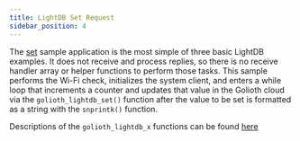 ```yaml
---
title: LightDB Set Request
sidebar_position: 4
---
```


The [set](https://github.com/golioth/zephyr-sdk/tree/main/samples/lightdb/set) sample application is the most simple of three basic LightDB examples.  It does not receive and process replies, so there is no receive handler array or helper functions to perform those tasks.  This sample performs the Wi-Fi check, initializes the system client, and enters a while loop that increments a counter and updates that value in the Golioth cloud via the ```golioth_lightdb_set()``` function after the value to be set is formatted as a string with the ```snprintk()``` function.

Descriptions of the ```golioth_lightdb_x``` functions can be found [here](https://github.com/golioth/zephyr-sdk/blob/main/include/net/golioth.h)
